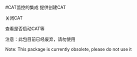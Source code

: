 #CAT监控的集成
提供创建CAT 

关闭CAT

查看是否启动CAT等

注意：此包目前已经废弃，请勿使用

Note: This package is currently obsolete, please do not use it